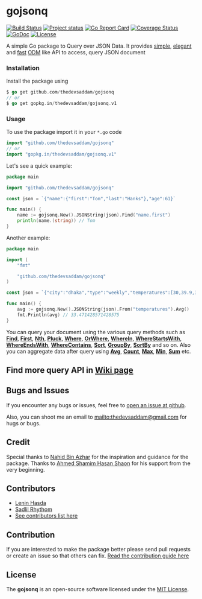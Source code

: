 gojsonq
===============
[![Build Status](https://travis-ci.org/thedevsaddam/gojsonq.svg?branch=master)](https://travis-ci.org/thedevsaddam/gojsonq)
[![Project status](https://img.shields.io/badge/version-v1.8-green.svg)](https://github.com/thedevsaddam/gojsonq/releases)
[![Go Report Card](https://goreportcard.com/badge/github.com/thedevsaddam/gojsonq)](https://goreportcard.com/report/github.com/thedevsaddam/gojsonq)
[![Coverage Status](https://coveralls.io/repos/github/thedevsaddam/gojsonq/badge.svg?branch=master)](https://coveralls.io/github/thedevsaddam/gojsonq?branch=master)
[![GoDoc](https://godoc.org/github.com/thedevsaddam/gojsonq?status.svg)](https://godoc.org/github.com/thedevsaddam/gojsonq)
[![License](https://img.shields.io/dub/l/vibe-d.svg)](LICENSE.md)

A simple Go package to Query over JSON Data. It provides [simple](https://github.com/thedevsaddam/gojsonq/wiki/Queries#jsonstringjson), [elegant](https://github.com/thedevsaddam/gojsonq/wiki/Queries#selectproperties) and [fast](https://github.com/thedevsaddam/gojsonq/wiki/Benchmark) [ODM](https://github.com/thedevsaddam/gojsonq/wiki/Queries#frompath) like API to access, query JSON document

### Installation

Install the package using
```go
$ go get github.com/thedevsaddam/gojsonq
// or
$ go get gopkg.in/thedevsaddam/gojsonq.v1
```

### Usage

To use the package import it in your `*.go` code
```go
import "github.com/thedevsaddam/gojsonq"
// or
import "gopkg.in/thedevsaddam/gojsonq.v1"
```

Let's see a quick example:

```go
package main

import "github.com/thedevsaddam/gojsonq"

const json = `{"name":{"first":"Tom","last":"Hanks"},"age":61}`

func main() {
	name := gojsonq.New().JSONString(json).Find("name.first")
	println(name.(string)) // Tom
}

```

Another example:

```go
package main

import (
	"fmt"

	"github.com/thedevsaddam/gojsonq"
)

const json = `{"city":"dhaka","type":"weekly","temperatures":[30,39.9,35.4,33.5,31.6,33.2,30.7]}`

func main() {
	avg := gojsonq.New().JSONString(json).From("temperatures").Avg()
	fmt.Println(avg) // 33.471428571428575
}

```

You can query your document using the various query methods such as **[Find](https://github.com/thedevsaddam/gojsonq/wiki/Queries#findpath)**, **[First](https://github.com/thedevsaddam/gojsonq/wiki/Queries#first)**, **[Nth](https://github.com/thedevsaddam/gojsonq/wiki/Queries#nthindex)**, **[Pluck](https://github.com/thedevsaddam/gojsonq/wiki/Queries#pluckproperty)**,  **[Where](https://github.com/thedevsaddam/gojsonq/wiki/Queries#wherekey-op-val)**, **[OrWhere](https://github.com/thedevsaddam/gojsonq/wiki/Queries#orwherekey-op-val)**, **[WhereIn](https://github.com/thedevsaddam/gojsonq/wiki/Queries#whereinkey-val)**, **[WhereStartsWith](https://github.com/thedevsaddam/gojsonq/wiki/Queries#wherestartswithkey-val)**, **[WhereEndsWith](https://github.com/thedevsaddam/gojsonq/wiki/Queries#whereendswithkey-val)**, **[WhereContains](https://github.com/thedevsaddam/gojsonq/wiki/Queries#wherecontainskey-val)**, **[Sort](https://github.com/thedevsaddam/gojsonq/wiki/Queries#sortorder)**,  **[GroupBy](https://github.com/thedevsaddam/gojsonq/wiki/Queries#groupbyproperty)**,  **[SortBy](https://github.com/thedevsaddam/gojsonq/wiki/Queries#sortbyproperty-order)** and so on. Also you can aggregate data after query using **[Avg](https://github.com/thedevsaddam/gojsonq/wiki/Queries#avgproperty)**,  **[Count](https://github.com/thedevsaddam/gojsonq/wiki/Queries#count)**, **[Max](https://github.com/thedevsaddam/gojsonq/wiki/Queries#maxproperty)**, **[Min](https://github.com/thedevsaddam/gojsonq/wiki/Queries#minproperty)**, **[Sum](https://github.com/thedevsaddam/gojsonq/wiki/Queries#sumproperty)** etc.

## Find more query API in [Wiki page](https://github.com/thedevsaddam/gojsonq/wiki/Queries)

## Bugs and Issues

If you encounter any bugs or issues, feel free to [open an issue at
github](https://github.com/thedevsaddam/gojsonq/issues).

Also, you can shoot me an email to
<mailto:thedevsaddam@gmail.com> for hugs or bugs.

## Credit

Special thanks to [Nahid Bin Azhar](https://github.com/nahid) for the inspiration and guidance for the package. Thanks to [Ahmed Shamim Hasan Shaon](https://github.com/me-shaon) for his support from the very beginning.

## Contributors
* [Lenin Hasda](https://github.com/leninhasda)
* [Sadlil Rhythom](https://github.com/sadlil)
* [See contributors list here](https://github.com/thedevsaddam/gojsonq/graphs/contributors)

## Contribution
If you are interested to make the package better please send pull requests or create an issue so that others can fix.
[Read the contribution guide here](CONTRIBUTING.md)

## License
The **gojsonq** is an open-source software licensed under the [MIT License](LICENSE.md).
